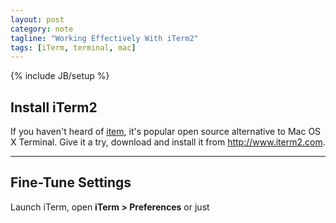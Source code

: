 ```yaml
---
layout: post
category: note
tagline: "Working Effectively With iTerm2"
tags: [iTerm, terminal, mac]
---
```

{% include JB/setup %}

## Install iTerm2
    
If you haven't heard of [item](http://www.iterm2.com/), it's popular open
source alternative to Mac OS X Terminal. Give it a try, download and install it
from http://www.iterm2.com.
    
- - - -

## Fine-Tune Settings

Launch iTerm, open **iTerm > Preferences** or just 
